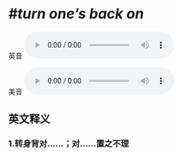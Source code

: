 # ***\#turn one’s back on*** 
英音
<audio src="./media/turn one’s back on1_AAC.aac" controls="controls"></audio>

美音
<audio src="./media/turn one’s back on2_AAC.aac" controls="controls"></audio>



  

英文释义
---
### 1.**转身背对……；对……置之不理**  


